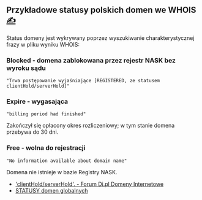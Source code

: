 
## Przykładowe statusy polskich domen we WHOIS [<span style='font-size:20px;'>&#x270D;</span>](https://github.com/grabWHOIS/www/edit/main/DOCS/START.md)

Status domeny jest wykrywany poprzez wyszukiwanie charakterystycznej frazy w pliku wyniku WHOIS:

### Blocked - domena zablokowana przez rejestr NASK bez wyroku sądu
    "Trwa postępowanie wyjaśniające [REGISTERED, ze statusem clientHold/serverHold]"

### Expire - wygasająca
    "billing period had finished"
Zakończył się opłacony okres rozliczeniowy; w tym stanie domena przebywa do 30 dni.


### Free - wolna do rejestracji
    "No information available about domain name"
Domena nie istnieje w bazie Registry NASK.

+ ['clientHold/serverHold'. - Forum Di.pl Domeny Internetowe](https://di.pl/search/?q=clientHold/serverHold)
+ [STATUSY domen globalnych](STATUSY.md)

